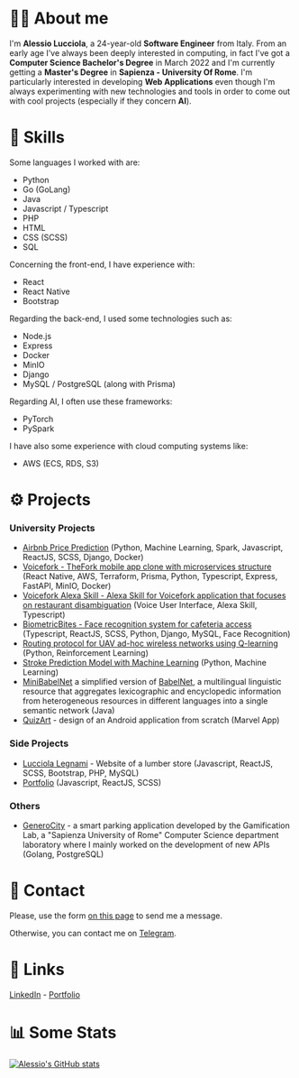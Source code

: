 # :raising_hand_man: About me

I'm <strong>Alessio Lucciola</strong>, a 24-year-old <strong>Software Engineer</strong> from Italy.
From an early age I’ve always been deeply interested in computing, in fact I've got a <strong>Computer Science Bachelor's Degree</strong> in March 2022 and I'm currently getting a <strong>Master's Degree</strong> in <strong>Sapienza - University Of Rome</strong>.
I'm particularly interested in developing <strong>Web Applications</strong> even though I'm always experimenting with new technologies and tools in order to come out with cool projects (especially if they concern <strong>AI</strong>).

# :muscle: Skills
Some languages I worked with are:
- Python
- Go (GoLang)
- Java
- Javascript / Typescript
- PHP
- HTML
- CSS (SCSS)
- SQL

Concerning the front-end, I have experience with:
- React
- React Native
- Bootstrap

Regarding the back-end, I used some technologies such as:
- Node.js
- Express
- Docker
- MinIO
- Django
- MySQL / PostgreSQL (along with Prisma)

Regarding AI, I often use these frameworks:
- PyTorch
- PySpark

I have also some experience with cloud computing systems like:
- AWS (ECS, RDS, S3)

# :gear: Projects
### University Projects
- [Airbnb Price Prediction](https://github.com/AlessioLucciola/airbnb-price-predictor) (Python, Machine Learning, Spark, Javascript, ReactJS, SCSS, Django, Docker)
- [Voicefork - TheFork mobile app clone with microservices structure](https://github.com/AlessioLucciola/voicefork) (React Native, AWS, Terraform, Prisma, Python, Typescript, Express, FastAPI, MinIO, Docker)
- [Voicefork Alexa Skill - Alexa Skill for Voicefork application that focuses on restaurant disambiguation](https://github.com/AlessioLucciola/voicefork-alexa-skill) (Voice User Interface, Alexa Skill, Typescript)
- [BiometricBites - Face recognition system for cafeteria access](https://github.com/AlessioLucciola/BiometricBites) (Typescript, ReactJS, SCSS, Python, Django, MySQL, Face Recognition)
- [Routing protocol for UAV ad-hoc wireless networks using Q-learning](https://github.com/AlessioLucciola/autonomous-networking) (Python, Reinforcement Learning)
- [Stroke Prediction Model with Machine Learning](https://github.com/AlessioLucciola/fundamentals-of-data-science) (Python, Machine Learning)
- [MiniBabelNet](https://github.com/AlessioLucciola/babelarity-project) a simplified version of [BabelNet](https://babelnet.org/), a multilingual linguistic resource that aggregates lexicographic and encyclopedic information from heterogeneous resources in different languages into a single semantic network (Java)
- [QuizArt](https://github.com/AlessioLucciola/QuizArt-app-per-beni-culturali) - design of an Android application from scratch (Marvel App)
### Side Projects
- [Lucciola Legnami](https://github.com/AlessioLucciola/lucciolalegnami-project) - Website of a lumber store (Javascript, ReactJS, SCSS, Bootstrap, PHP, MySQL)
- [Portfolio](https://github.com/AlessioLucciola/portfolio-project) (Javascript, ReactJS, SCSS)
### Others
- [GeneroCity](https://www.generocity.it/) - a smart parking application developed by the Gamification Lab, a "Sapienza University of Rome" Computer Science department laboratory where I mainly worked on the development of new APIs (Golang, PostgreSQL)

# :handshake: Contact
Please, use the form <href>[on this page](https://alessioluc.netlify.app/#contact)</href> to send me a message.

Otherwise, you can contact me on <href>[Telegram](https://t.me/alessiolucciola)</href>.

# :link: Links
<href>[LinkedIn](https://www.linkedin.com/in/alessio-lucciola/)</href> - <href>[Portfolio](https://alessioluc.netlify.app/)</href>

# :bar_chart: Some Stats
[![Alessio's GitHub stats](https://github-readme-stats.vercel.app/api?username=AlessioLucciola)](https://github.com/anuraghazra/github-readme-stats)
<!--
**AlessioLucciola/AlessioLucciola** is a ✨ _special_ ✨ repository because its `README.md` (this file) appears on your GitHub profile.

Here are some ideas to get you started:

- 🔭 I’m currently working on ...
- 🌱 I’m currently learning ...
- 👯 I’m looking to collaborate on ...
- 🤔 I’m looking for help with ...
- 💬 Ask me about ...
- 📫 How to reach me: ...
- 😄 Pronouns: ...
- ⚡ Fun fact: ...
-->
